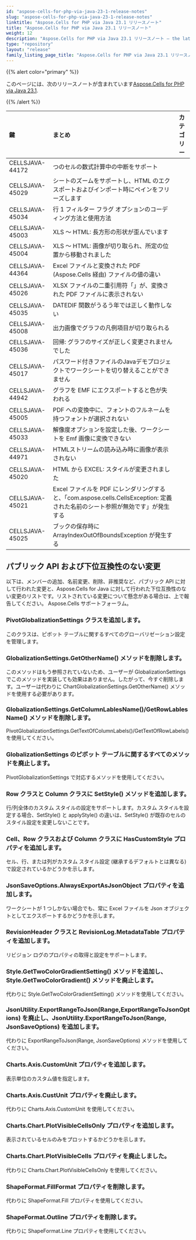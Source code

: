 ```yaml
---
id: "aspose-cells-for-php-via-java-23-1-release-notes"
slug: "aspose-cells-for-php-via-java-23-1-release-notes"
linktitle: "Aspose.Cells for PHP via Java 23.1 リリースノート"
title: "Aspose.Cells for PHP via Java 23.1 リリースノート"
weight: 12
description: "Aspose.Cells for PHP via Java 23.1 リリースノート – the latest updates and fixes."
type: "repository"
layout: "release"
family_listing_page_title: "Aspose.Cells for PHP via Java 23.1 リリースノート"
---
```

{{% alert color="primary" %}}

このページには、次のリリースノートが含まれています[Aspose.Cells for PHP via Java 23.1](https://releases.aspose.com/cells/php/new-releases/aspose.cells-for-php-via-java-23.1/).

{{% /alert %}}

|**鍵**|**まとめ**|**カテゴリー**|
| :- | :- | :- |
|CELLSJAVA-44172|つのセルの数式計算中の中断をサポート|
|CELLSJAVA-45029|シートのズームをサポートし、HTML のエクスポートおよびインポート時にペインをフリーズします|
|CELLSJAVA-45034|行 1 フィルター フラグ オプションのコーディング方法と使用方法|
|CELLSJAVA-45003|XLS ～ HTML: 長方形の形状が歪んでいます|
|CELLSJAVA-45004|XLS ～ HTML: 画像が切り取られ、所定の位置から移動されました|
|CELLSJAVA-44364|Excel ファイルと変換された PDF (Aspose.Cells 経由) ファイルの値の違い|
|CELLSJAVA-45026|XLSX ファイルの二重引用符「」が、変換された PDF ファイルに表示されない|
|CELLSJAVA-45035|DATEDIF 関数がうるう年では正しく動作しない|
|CELLSJAVA-45008|出力画像でグラフの凡例項目が切り取られる|
|CELLSJAVA-45036|回帰: グラフのサイズが正しく変更されませんでした|
|CELLSJAVA-45017|パスワード付きファイルのJavaデモプロジェクトでワークシートを切り替えることができません|
|CELLSJAVA-44942|グラフを EMF にエクスポートすると色が失われる|
|CELLSJAVA-45005|PDF への変換中に、フォントのフルネームを持つフォントが選択されない|
|CELLSJAVA-45033|解像度オプションを設定した後、ワークシートを Emf 画像に変換できない|
|CELLSJAVA-44971|HTMLストリームの読み込み時に画像が表示されない|
|CELLSJAVA-45020|HTML から EXCEL: スタイルが変更されました|
|CELLSJAVA-45021|Excel ファイルを PDF にレンダリングすると、「com.aspose.cells.CellsException: 定義された名前のシート参照が無効です」が発生する|
|CELLSJAVA-45025|ブックの保存時に ArrayIndexOutOfBoundsException が発生する|

##  **パブリック API および下位互換性のない変更**

以下は、メンバーの追加、名前変更、削除、非推奨など、パブリック API に対して行われた変更と、Aspose.Cells for Java に対して行われた下位互換性のない変更のリストです。リストされている変更について懸念がある場合は、上で報告してください。 Aspose.Cells サポートフォーラム。

###  **PivotGlobalizationSettings クラスを追加します。**

このクラスは、ピボット テーブルに関するすべてのグローバリゼーション設定を管理します。

###  **GlobalizationSettings.GetOtherName() メソッドを削除します。**

このメソッドはもう参照されていないため、ユーザーが GlobalizationSettings でこのメソッドを実装しても効果はありません。したがって、今すぐ削除します。ユーザーは代わりに ChartGlobalizationSettings.GetOtherName() メソッドを使用する必要があります。

###  **GlobalizationSettings.GetColumnLablesName()/GetRowLablesName() メソッドを削除します。**

PivotGlobalizationSettings.GetTextOfColumnLabels()/GetTextOfRowLabels()を使用してください。

###  **GlobalizationSettings のピボット テーブルに関するすべてのメソッドを廃止します。**

PivotGlobalizationSettings で対応するメソッドを使用してください。

###  **Row クラスと Column クラスに SetStyle() メソッドを追加します。**

行/列全体のカスタム スタイルの設定をサポートします。カスタム スタイルを設定する場合、SetStyle() と applyStyle() の違いは、SetStyle() が既存のセルのスタイル設定を変更しないことです。

###  **Cell、Row クラスおよび Column クラスに HasCustomStyle プロパティを追加します。**

セル、行、または列がカスタム スタイル設定 (継承するデフォルトとは異なる) で設定されているかどうかを示します。

###  **JsonSaveOptions.AlwaysExportAsJsonObject プロパティを追加します。**

ワークシートが 1 つしかない場合でも、常に Excel ファイルを Json オブジェクトとしてエクスポートするかどうかを示します。

###  **RevisionHeader クラスと RevisionLog.MetadataTable プロパティを追加します。**

リビジョン ログのプロパティの取得と設定をサポートします。

###  **Style.GetTwoColorGradientSetting() メソッドを追加し、Style.GetTwoColorGradient() メソッドを廃止します。**

代わりに Style.GetTwoColorGradientSetting() メソッドを使用してください。

###  **JsonUtility.ExportRangeToJson(Range,ExportRangeToJsonOptions) を廃止し、JsonUtility.ExportRangeToJson(Range, JsonSaveOptions) を追加します。**

代わりに ExportRangeToJson(Range, JsonSaveOptions) メソッドを使用してください。

###  **Charts.Axis.CustomUnit プロパティを追加します。**

表示単位のカスタム値を指定します。

###  **Charts.Axis.CustUnit プロパティを廃止します。**

代わりに Charts.Axis.CustomUnit を使用してください。

###  **Charts.Chart.PlotVisibleCellsOnly プロパティを追加します。**

表示されているセルのみをプロットするかどうかを示します。

###  **Charts.Chart.PlotVisibleCells プロパティを廃止しました。**

代わりに Charts.Chart.PlotVisibleCellsOnly を使用してください。

###  **ShapeFormat.FillFormat プロパティを削除します。**

代わりに ShapeFormat.Fill プロパティを使用してください。

###  **ShapeFormat.Outline プロパティを削除します。**

代わりに ShapeFormat.Line プロパティを使用してください。